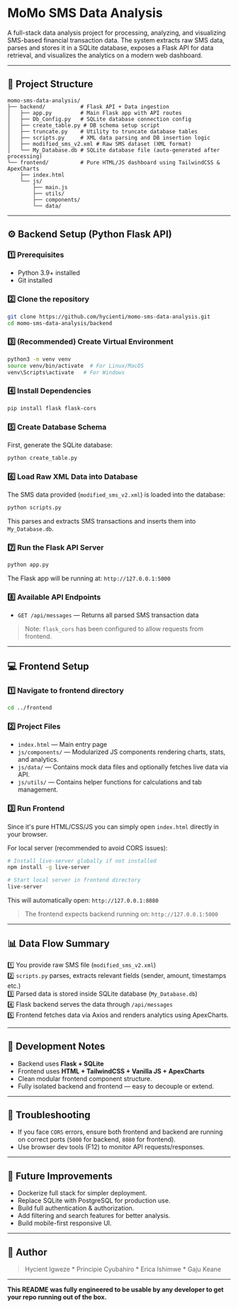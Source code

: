 
# MoMo SMS Data Analysis

A full-stack data analysis project for processing, analyzing, and visualizing SMS-based financial transaction data. The system extracts raw SMS data, parses and stores it in a SQLite database, exposes a Flask API for data retrieval, and visualizes the analytics on a modern web dashboard.

---

## 📂 Project Structure

```
momo-sms-data-analysis/
├── backend/           # Flask API + Data ingestion
│   ├── app.py         # Main Flask app with API routes
│   ├── Db_Config.py   # SQLite database connection config
│   ├── create_table.py # DB schema setup script
│   ├── truncate.py    # Utility to truncate database tables
│   ├── scripts.py     # XML data parsing and DB insertion logic
│   ├── modified_sms_v2.xml # Raw SMS dataset (XML format)
│   └── My_Database.db # SQLite database file (auto-generated after processing)
└── frontend/          # Pure HTML/JS dashboard using TailwindCSS & ApexCharts
    ├── index.html
    └── js/
        ├── main.js
        ├── utils/
        ├── components/
        └── data/
```

---

## ⚙ Backend Setup (Python Flask API)

### 1️⃣ Prerequisites

- Python 3.9+ installed
- Git installed

### 2️⃣ Clone the repository

```bash
git clone https://github.com/hycienti/momo-sms-data-analysis.git
cd momo-sms-data-analysis/backend
```

### 3️⃣ (Recommended) Create Virtual Environment

```bash
python3 -m venv venv
source venv/bin/activate  # For Linux/MacOS
venv\Scripts\activate   # For Windows
```

### 4️⃣ Install Dependencies

```bash
pip install flask flask-cors
```

### 5️⃣ Create Database Schema

First, generate the SQLite database:

```bash
python create_table.py
```

### 6️⃣ Load Raw XML Data into Database

The SMS data provided (`modified_sms_v2.xml`) is loaded into the database:

```bash
python scripts.py
```

This parses and extracts SMS transactions and inserts them into `My_Database.db`.

### 7️⃣ Run the Flask API Server

```bash
python app.py
```

The Flask app will be running at: `http://127.0.0.1:5000`

### 8️⃣ Available API Endpoints

- `GET /api/messages` — Returns all parsed SMS transaction data

> Note: `flask_cors` has been configured to allow requests from frontend.

---

## 💻 Frontend Setup

### 1️⃣ Navigate to frontend directory

```bash
cd ../frontend
```

### 2️⃣ Project Files

- `index.html` — Main entry page
- `js/components/` — Modularized JS components rendering charts, stats, and analytics.
- `js/data/` — Contains mock data files and optionally fetches live data via API.
- `js/utils/` — Contains helper functions for calculations and tab management.

### 3️⃣ Run Frontend

Since it's pure HTML/CSS/JS you can simply open `index.html` directly in your browser.

For local server (recommended to avoid CORS issues):

```bash
# Install live-server globally if not installed
npm install -g live-server

# Start local server in frontend directory
live-server
```

This will automatically open: `http://127.0.0.1:8080`

> The frontend expects backend running on: `http://127.0.0.1:5000`

---

## 📊 Data Flow Summary

1️⃣ You provide raw SMS file (`modified_sms_v2.xml`)  
2️⃣ `scripts.py` parses, extracts relevant fields (sender, amount, timestamps etc.)  
3️⃣ Parsed data is stored inside SQLite database (`My_Database.db`)  
4️⃣ Flask backend serves the data through `/api/messages`  
5️⃣ Frontend fetches data via Axios and renders analytics using ApexCharts.

---

## 📝 Development Notes

- Backend uses **Flask + SQLite**
- Frontend uses **HTML + TailwindCSS + Vanilla JS + ApexCharts**
- Clean modular frontend component structure.
- Fully isolated backend and frontend — easy to decouple or extend.

---

## 🔧 Troubleshooting

- If you face `CORS` errors, ensure both frontend and backend are running on correct ports (`5000` for backend, `8080` for frontend).
- Use browser dev tools (F12) to monitor API requests/responses.

---

## 🚀 Future Improvements

- Dockerize full stack for simpler deployment.
- Replace SQLite with PostgreSQL for production use.
- Build full authentication & authorization.
- Add filtering and search features for better analysis.
- Build mobile-first responsive UI.

---

## 🙌 Author

> Hycient Igweze *
> Principie Cyubahiro *
> Erica Ishimwe *
> Gaju Keane 

---

**This README was fully engineered to be usable by any developer to get your repo running out of the box.**

